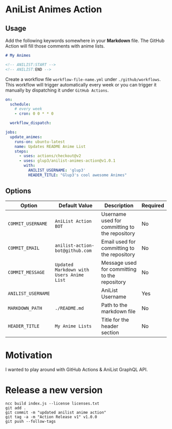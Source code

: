 # AniList Animes Action

## Usage

Add the following keywords somewhere in your **Markdown** file. The GitHub Action will fill those comments with anime lists.

```Markdown
# My Animes

<!-- ANILIST:START -->
<!-- ANILIST:END -->
```

Create a workflow file `workflow-file-name.yml` under `./github/workflows`. This workflow will trigger automatically
every week or you can trigger it manually by dispatching it under `GitHub Actions`.

```YAML
on:
  schedule:
    # every week
    - cron: 0 0 * * 0

  workflow_dispatch:

jobs:
  update_animes:
    runs-on: ubuntu-latest
    name: Updates README Anime List
    steps:
      - uses: actions/checkout@v2
      - uses: glup3/anilist-animes-action@v1.0.1
        with:
          ANILIST_USERNAME: 'glup3'
          HEADER_TITLE: "Glup3's cool awesome Animes"

```

## Options

| Option             | Default Value                            | Description                                    | Required |
| ------------------ | ---------------------------------------- | ---------------------------------------------- | -------- |
| `COMMIT_USERNAME`  | `AniList Action BOT`                     | Username used for committing to the repository | No       |
| `COMMIT_EMAIL`     | `anilist-action-bot@github.com`          | Email used for committing to the repository    | No       |
| `COMMIT_MESSAGE`   | `Updated Markdown with Users Anime List` | Message used for committing to the repository  | No       |
| `ANILIST_USERNAME` |                                          | AniList Username                               | Yes      |
| `MARKDOWN_PATH`    | `./README.md`                            | Path to the markdown file                      | No       |
| `HEADER_TITLE`     | `My Anime Lists`                         | Title for the header section                   | No       |

# Motivation

I wanted to play around with GitHub Actions & AniList GraphQL API.

# Release a new version

```
ncc build index.js --license licenses.txt
git add .
git commit -m "updated anilist anime action"
git tag -a -m "Action Release v1" v1.0.0
git push --follow-tags
```
